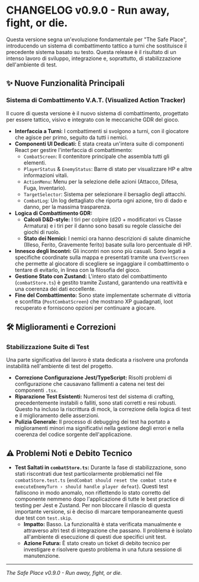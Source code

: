 # CHANGELOG v0.9.0 - Run away, fight, or die.

Questa versione segna un'evoluzione fondamentale per "The Safe Place", introducendo un sistema di combattimento tattico a turni che sostituisce il precedente sistema basato su testo. Questa release è il risultato di un intenso lavoro di sviluppo, integrazione e, soprattutto, di stabilizzazione dell'ambiente di test.

## ✨ Nuove Funzionalità Principali

### Sistema di Combattimento V.A.T. (Visualized Action Tracker)

Il cuore di questa versione è il nuovo sistema di combattimento, progettato per essere tattico, visivo e integrato con le meccaniche GDR del gioco.

- **Interfaccia a Turni:** I combattimenti si svolgono a turni, con il giocatore che agisce per primo, seguito da tutti i nemici.
- **Componenti UI Dedicati:** È stata creata un'intera suite di componenti React per gestire l'interfaccia di combattimento:
    - `CombatScreen`: Il contenitore principale che assembla tutti gli elementi.
    - `PlayerStatus` & `EnemyStatus`: Barre di stato per visualizzare HP e altre informazioni vitali.
    - `ActionMenu`: Menu per la selezione delle azioni (Attacco, Difesa, Fuga, Inventario).
    - `TargetSelector`: Sistema per selezionare il bersaglio degli attacchi.
    - `CombatLog`: Un log dettagliato che riporta ogni azione, tiro di dado e danno, per la massima trasparenza.
- **Logica di Combattimento GDR:**
    - **Calcoli D&D-style:** I tiri per colpire (d20 + modificatori vs Classe Armatura) e i tiri per il danno sono basati su regole classiche dei giochi di ruolo.
    - **Stato dei Nemici:** I nemici ora hanno descrizioni di salute dinamiche (Illeso, Ferito, Gravemente ferito) basate sulla loro percentuale di HP.
- **Innesco degli Incontri:** Gli incontri non sono più casuali. Sono legati a specifiche coordinate sulla mappa e presentati tramite una `EventScreen` che permette al giocatore di scegliere se ingaggiare il combattimento o tentare di evitarlo, in linea con la filosofia del gioco.
- **Gestione Stato con Zustand:** L'intero stato del combattimento (`combatStore.ts`) è gestito tramite Zustand, garantendo una reattività e una coerenza dei dati eccellente.
- **Fine del Combattimento:** Sono state implementate schermate di vittoria e sconfitta (`PostCombatScreen`) che mostrano XP guadagnati, loot recuperato e forniscono opzioni per continuare a giocare.

## 🛠️ Miglioramenti e Correzioni

### Stabilizzazione Suite di Test

Una parte significativa del lavoro è stata dedicata a risolvere una profonda instabilità nell'ambiente di test del progetto.

- **Correzione Configurazione Jest/TypeScript:** Risolti problemi di configurazione che causavano fallimenti a catena nei test dei componenti `.tsx`.
- **Riparazione Test Esistenti:** Numerosi test del sistema di crafting, precedentemente instabili o falliti, sono stati corretti e resi robusti. Questo ha incluso la riscrittura di mock, la correzione della logica di test e il miglioramento delle asserzioni.
- **Pulizia Generale:** Il processo di debugging dei test ha portato a miglioramenti minori ma significativi nella gestione degli errori e nella coerenza del codice sorgente dell'applicazione.

## ⚠️ Problemi Noti e Debito Tecnico

- **Test Saltati in `combatStore.ts`:** Durante la fase di stabilizzazione, sono stati riscontrati due test particolarmente problematici nel file `combatStore.test.ts` (`endCombat should reset the combat state` e `executeEnemyTurn › should handle player defeat`). Questi test falliscono in modo anomalo, non riflettendo lo stato corretto del componente nemmeno dopo l'applicazione di tutte le best practice di testing per Jest e Zustand. Per non bloccare il rilascio di questa importante versione, si è deciso di marcare temporaneamente questi due test con `test.skip`.
    - **Impatto:** Basso. La funzionalità è stata verificata manualmente e attraverso altri test di integrazione che passano. Il problema è isolato all'ambiente di esecuzione di questi due specifici unit test.
    - **Azione Futura:** È stato creato un ticket di debito tecnico per investigare e risolvere questo problema in una futura sessione di manutenzione.

---
*The Safe Place v0.9.0 - Run away, fight, or die.*
